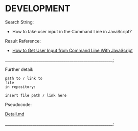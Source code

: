 # DEVELOPMENT

Search String:

- How to take user input in the Command Line in JavaScript?

Result Reference:

- [How to Get User Input from Command Line With JavaScript](https://linuxhint.com/get-user-input-from-command-line-with-javascript/#:~:text=Conclusion-,To%20get%20the%20user%20input%20from%20the%20command%20line%20with,prompts%20the%20user%20for%20input.)

_______________________________________________________;

Further detail:

```text
path to / link to
file
in repository:
```

```text
insert file path / link here
```

Pseudocode:

[Detail.md](/Detail.md)

_______________________________________________________;

